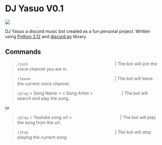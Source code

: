 # DJ Yasuo V0.1

![](https://tenor.com/bUleh.gif)

DJ Yasuo a discord music bot created as a fun personal project. Written using [Python 3.12](https://www.python.org/downloads/release/python-3120/) and [discord.py](https://discordpy.readthedocs.io/en/stable/) library.

## Commands
> <code>/join</code> $~~~~~~~~~~~~~~~~~~~~~~~~~~~~~~~~~~~~~~~~~~~~~~~~~~~~~~~~~~~~~~~~~~~~~~$ | The bot will join the voice channel you are in.

> <code>/leave</code> $~~~~~~~~~~~~~~~~~~~~~~~~~~~~~~~~~~~~~~~~~~~~~~~~~~~~~~~~~~~~~~~~~~~~$ | The bot will leave the current voice channel.

> <code>/play</code> < Song Name > < Song Artist > $~~~~~~~~~~~~~~~~~~~~~~$ | The bot will search and play the song.

or

> <code>/play</code> < Youtube song url > $~~~~~~~~~~~~~~~~~~~~~~~~~~~~~~~~~~~~~~$ | The bot will play the song from the url.

> <code>/stop</code> $~~~~~~~~~~~~~~~~~~~~~~~~~~~~~~~~~~~~~~~~~~~~~~~~~~~~~~~~~~~~~~~~~~~~~~$ | The bot will stop playing the current song.

